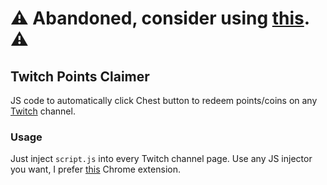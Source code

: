 # :warning: Abandoned, consider using [this](https://github.com/Tkd-Alex/Twitch-Channel-Points-Miner-v2). :warning:

## Twitch Points Claimer
JS code to automatically click Chest button to redeem points/coins on any [Twitch](https://twitch.tv/) channel.

### Usage
Just inject `script.js` into every Twitch channel page. Use any JS injector you want, I prefer [this](https://chrome.google.com/webstore/detail/witchcraft-inject-js-and/hokcepcfcicnhalinladgknhaljndhpc) Chrome extension.
